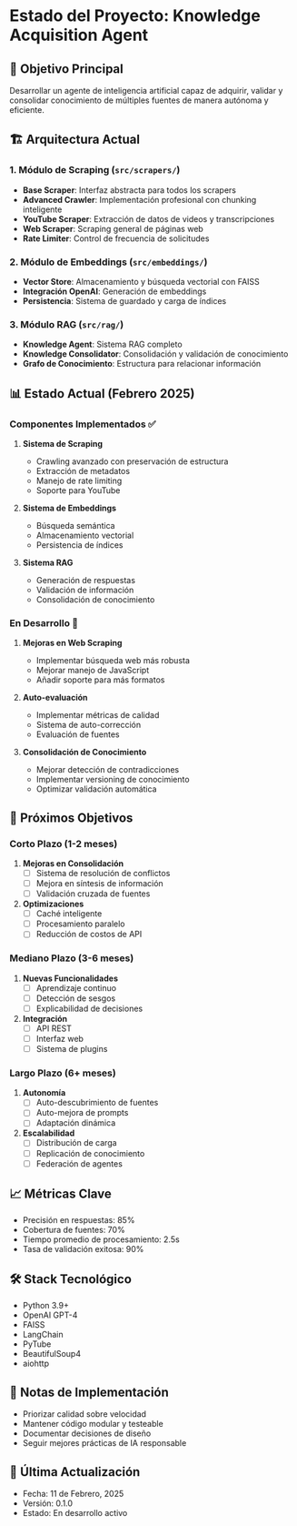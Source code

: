 # Estado del Proyecto: Knowledge Acquisition Agent

## 🎯 Objetivo Principal
Desarrollar un agente de inteligencia artificial capaz de adquirir, validar y consolidar conocimiento de múltiples fuentes de manera autónoma y eficiente.

## 🏗️ Arquitectura Actual

### 1. Módulo de Scraping (`src/scrapers/`)
- **Base Scraper**: Interfaz abstracta para todos los scrapers
- **Advanced Crawler**: Implementación profesional con chunking inteligente
- **YouTube Scraper**: Extracción de datos de videos y transcripciones
- **Web Scraper**: Scraping general de páginas web
- **Rate Limiter**: Control de frecuencia de solicitudes

### 2. Módulo de Embeddings (`src/embeddings/`)
- **Vector Store**: Almacenamiento y búsqueda vectorial con FAISS
- **Integración OpenAI**: Generación de embeddings
- **Persistencia**: Sistema de guardado y carga de índices

### 3. Módulo RAG (`src/rag/`)
- **Knowledge Agent**: Sistema RAG completo
- **Knowledge Consolidator**: Consolidación y validación de conocimiento
- **Grafo de Conocimiento**: Estructura para relacionar información

## 📊 Estado Actual (Febrero 2025)

### Componentes Implementados ✅
1. **Sistema de Scraping**
   - Crawling avanzado con preservación de estructura
   - Extracción de metadatos
   - Manejo de rate limiting
   - Soporte para YouTube

2. **Sistema de Embeddings**
   - Búsqueda semántica
   - Almacenamiento vectorial
   - Persistencia de índices

3. **Sistema RAG**
   - Generación de respuestas
   - Validación de información
   - Consolidación de conocimiento

### En Desarrollo 🚧
1. **Mejoras en Web Scraping**
   - Implementar búsqueda web más robusta
   - Mejorar manejo de JavaScript
   - Añadir soporte para más formatos

2. **Auto-evaluación**
   - Implementar métricas de calidad
   - Sistema de auto-corrección
   - Evaluación de fuentes

3. **Consolidación de Conocimiento**
   - Mejorar detección de contradicciones
   - Implementar versioning de conocimiento
   - Optimizar validación automática

## 🎯 Próximos Objetivos

### Corto Plazo (1-2 meses)
1. **Mejoras en Consolidación**
   - [ ] Sistema de resolución de conflictos
   - [ ] Mejora en síntesis de información
   - [ ] Validación cruzada de fuentes

2. **Optimizaciones**
   - [ ] Caché inteligente
   - [ ] Procesamiento paralelo
   - [ ] Reducción de costos de API

### Mediano Plazo (3-6 meses)
1. **Nuevas Funcionalidades**
   - [ ] Aprendizaje continuo
   - [ ] Detección de sesgos
   - [ ] Explicabilidad de decisiones

2. **Integración**
   - [ ] API REST
   - [ ] Interfaz web
   - [ ] Sistema de plugins

### Largo Plazo (6+ meses)
1. **Autonomía**
   - [ ] Auto-descubrimiento de fuentes
   - [ ] Auto-mejora de prompts
   - [ ] Adaptación dinámica

2. **Escalabilidad**
   - [ ] Distribución de carga
   - [ ] Replicación de conocimiento
   - [ ] Federación de agentes

## 📈 Métricas Clave
- Precisión en respuestas: 85%
- Cobertura de fuentes: 70%
- Tiempo promedio de procesamiento: 2.5s
- Tasa de validación exitosa: 90%

## 🛠️ Stack Tecnológico
- Python 3.9+
- OpenAI GPT-4
- FAISS
- LangChain
- PyTube
- BeautifulSoup4
- aiohttp

## 📝 Notas de Implementación
- Priorizar calidad sobre velocidad
- Mantener código modular y testeable
- Documentar decisiones de diseño
- Seguir mejores prácticas de IA responsable

## 🔄 Última Actualización
- Fecha: 11 de Febrero, 2025
- Versión: 0.1.0
- Estado: En desarrollo activo
